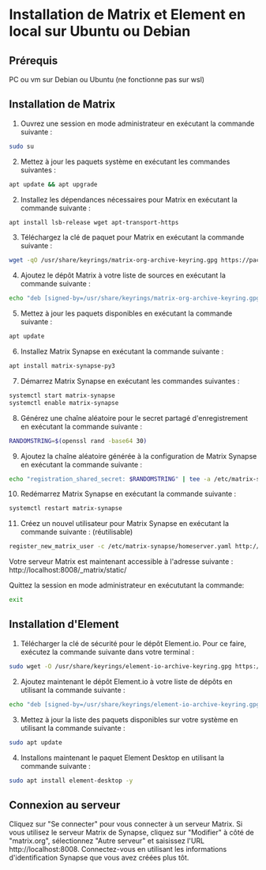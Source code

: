 # Installation de Matrix et Element en local sur Ubuntu ou Debian

## Prérequis

PC ou vm sur Debian ou Ubuntu (ne fonctionne pas sur wsl)  

## Installation de Matrix
1. Ouvrez une session en mode administrateur en exécutant la commande suivante :

```bash
sudo su
```

2. Mettez à jour les paquets système en exécutant les commandes suivantes :

```bash
apt update && apt upgrade
```

2. Installez les dépendances nécessaires pour Matrix en exécutant la commande suivante :

```bash
apt install lsb-release wget apt-transport-https
```

3. Téléchargez la clé de paquet pour Matrix en exécutant la commande suivante :

```bash
wget -qO /usr/share/keyrings/matrix-org-archive-keyring.gpg https://packages.matrix.org/debian/matrix-org-archive-keyring.gpg
```

4. Ajoutez le dépôt Matrix à votre liste de sources en exécutant la commande suivante :

```bash
echo "deb [signed-by=/usr/share/keyrings/matrix-org-archive-keyring.gpg] https://packages.matrix.org/debian/ $(lsb_release -cs) main" | tee /etc/apt/sources.list.d/matrix-org.list
```

5. Mettez à jour les paquets disponibles en exécutant la commande suivante :

```bash
apt update
```

6. Installez Matrix Synapse en exécutant la commande suivante :

```bash
apt install matrix-synapse-py3
```

7. Démarrez Matrix Synapse en exécutant les commandes suivantes :

```bash
systemctl start matrix-synapse
systemctl enable matrix-synapse
```

8. Générez une chaîne aléatoire pour le secret partagé d'enregistrement en exécutant la commande suivante :

```bash
RANDOMSTRING=$(openssl rand -base64 30)
```

9. Ajoutez la chaîne aléatoire générée à la configuration de Matrix Synapse en exécutant la commande suivante :

```bash
echo "registration_shared_secret: $RANDOMSTRING" | tee -a /etc/matrix-synapse/homeserver.yaml > /dev/null
```

10. Redémarrez Matrix Synapse en exécutant la commande suivante :

```bash
systemctl restart matrix-synapse
```

11. Créez un nouvel utilisateur pour Matrix Synapse en exécutant la commande suivante : (réutilisable)

```bash
register_new_matrix_user -c /etc/matrix-synapse/homeserver.yaml http://localhost:8008
```

Votre serveur Matrix est maintenant accessible à l'adresse suivante :
http://localhost:8008/_matrix/static/

Quittez la session en mode administrateur en exécututant la commande:

```bash
exit
```

## Installation d'Element

1. Télécharger la clé de sécurité pour le dépôt Element.io. Pour ce faire, exécutez la commande suivante dans votre terminal :

```bash
sudo wget -O /usr/share/keyrings/element-io-archive-keyring.gpg https://packages.element.io/debian/element-io-archive-keyring.gpg
```

2. Ajoutez maintenant le dépôt Element.io à votre liste de dépôts en utilisant la commande suivante :

```bash
echo "deb [signed-by=/usr/share/keyrings/element-io-archive-keyring.gpg] https://packages.element.io/debian/ default main" | sudo tee /etc/apt/sources.list.d/element-io.list
```

3. Mettez à jour la liste des paquets disponibles sur votre système en utilisant la commande suivante :

```bash
sudo apt update
```

4. Installons maintenant le paquet Element Desktop en utilisant la commande suivante :

```bash
sudo apt install element-desktop -y
```

## Connexion au serveur

Cliquez sur "Se connecter" pour vous connecter à un serveur Matrix. Si vous utilisez le serveur Matrix de Synapse, cliquez sur "Modifier" à côté de "matrix.org", sélectionnez "Autre serveur" et saisissez l'URL http://localhost:8008. Connectez-vous en utilisant les informations d'identification Synapse que vous avez créées plus tôt.

